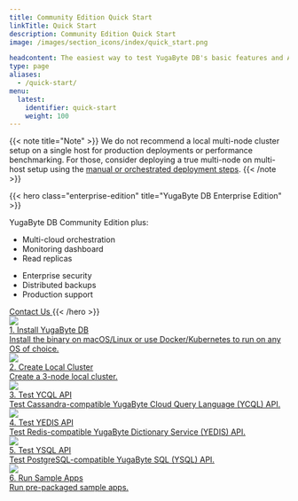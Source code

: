 ```yaml
---
title: Community Edition Quick Start
linkTitle: Quick Start
description: Community Edition Quick Start
image: /images/section_icons/index/quick_start.png

headcontent: The easiest way to test YugaByte DB's basic features and APIs is to create a local multi-node cluster on a single host.
type: page
aliases:
  - /quick-start/
menu:
  latest:
    identifier: quick-start
    weight: 100
---
```


{{< note title="Note" >}}
We do not recommend a local multi-node cluster setup on a single host for production deployments or performance benchmarking. For those, consider deploying a true multi-node on multi-host setup using the <a href="../../latest/deploy">manual or orchestrated deployment steps</a>.
{{< /note >}}

{{< hero class="enterprise-edition" title="YugaByte DB Enterprise Edition" >}}
<p class="subtitle">
YugaByte DB Community Edition plus:
</p>
<div class="row features">
<div class="col-12 col-md-12 col-lg-12 col-xl-4">

  - Multi-cloud orchestration
  - Monitoring dashboard
  - Read replicas

</div>
<div class="col-12 col-md-12 col-lg-12 col-xl-4">

  - Enterprise security
  - Distributed backups
  - Production support
</div>
</div>
<a href="https://www.yugabyte.com/enterprise-edition-trial/" target="_blank" class="btn cta-button">
  Contact Us
</a>
{{< /hero >}}


<div class="row">
  <div class="col-12 col-md-6 col-lg-12 col-xl-6">
    <a class="section-link icon-offset" href="install/">
      <div class="head">
        <img class="icon" src="/images/section_icons/quick_start/install.png" aria-hidden="true" />
        <div class="title">1. Install YugaByte DB</div>
      </div>
      <div class="body">
        Install the binary on macOS/Linux or use Docker/Kubernetes to run on any OS of choice.
      </div>
    </a>
  </div>

  <div class="col-12 col-md-6 col-lg-12 col-xl-6">
    <a class="section-link icon-offset" href="create-local-cluster/">
      <div class="head">
        <img class="icon" src="/images/section_icons/quick_start/create_cluster.png" aria-hidden="true" />
        <div class="title">2. Create Local Cluster</div>
      </div>
      <div class="body">
        Create a 3-node local cluster.
      </div>
    </a>
  </div>

  <div class="col-12 col-md-6 col-lg-12 col-xl-6">
    <a class="section-link icon-offset" href="test-cassandra/">
      <div class="head">
        <img class="icon" src="/images/section_icons/quick_start/test_cql.png" aria-hidden="true" />
        <div class="title">3. Test YCQL API</div>
      </div>
      <div class="body">
        Test Cassandra-compatible YugaByte Cloud Query Language (YCQL) API.
      </div>
    </a>
  </div>

  <div class="col-12 col-md-6 col-lg-12 col-xl-6">
    <a class="section-link icon-offset" href="test-redis/">
      <div class="head">
        <img class="icon" src="/images/section_icons/quick_start/test_redis.png" aria-hidden="true" />
        <div class="title">4. Test YEDIS API</div>
      </div>
      <div class="body">
        Test Redis-compatible YugaByte Dictionary Service (YEDIS) API.
      </div>
    </a>
  </div>

  <div class="col-12 col-md-6 col-lg-12 col-xl-6">
    <a class="section-link icon-offset" href="test-postgresql/">
      <div class="head">
        <img class="icon" src="/images/section_icons/develop/api-icon.png" aria-hidden="true" />
        <div class="title">5. Test YSQL API</div>
      </div>
      <div class="body">
        Test PostgreSQL-compatible YugaByte SQL (YSQL) API.
      </div>
    </a>
  </div>

  <div class="col-12 col-md-6 col-lg-12 col-xl-6">
    <a class="section-link icon-offset" href="run-sample-apps/">
      <div class="head">
        <img class="icon" src="/images/section_icons/quick_start/sample_apps.png" aria-hidden="true" />
        <div class="title">6. Run Sample Apps</div>
      </div>
      <div class="body">
        Run pre-packaged sample apps.
      </div>
    </a>
  </div>
</div>


